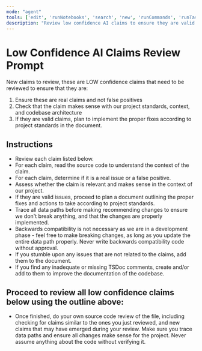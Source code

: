 ```yaml
---
mode: "agent"
tools: ['edit', 'runNotebooks', 'search', 'new', 'runCommands', 'runTasks', 'usages', 'vscodeAPI', 'think', 'problems', 'changes', 'testFailure', 'openSimpleBrowser', 'fetch', 'githubRepo', 'extensions', 'todos', 'runTests', 'sequentialthinking', 'review', 'reviewStaged', 'reviewUnstaged', 'websearch']
description: "Review low confidence AI claims to ensure they are valid issues and implement fixes as needed"
---
```


# Low Confidence AI Claims Review Prompt

New claims to review, these are LOW confidence claims that need to be reviewed to ensure that they are:

1. Ensure these are real claims and not false positives
2. Check that the claim makes sense with our project standards, context, and codebase architecture
3. If they are valid claims, plan to implement the proper fixes according to project standards in the document.

## Instructions

- Review each claim listed below.
- For each claim, read the source code to understand the context of the claim.
- For each claim, determine if it is a real issue or a false positive.
- Assess whether the claim is relevant and makes sense in the context of our project.
- If they are valid issues, proceed to plan a document outlining the proper fixes and actions to take according to project standards.
- Trace all data paths before making recommending changes to ensure we don't break anything, and that the changes are properly implemented.
- Backwards compatibility is not necessary as we are in a development phase - feel free to make breaking changes, as long as you update the entire data path properly. Never write backwards compatibility code without approval.
- If you stumble upon any issues that are not related to the claims, add them to the document.
- If you find any inadequate or missing TSDoc comments, create and/or add to them to improve the documentation of the codebase.

## Proceed to review all low confidence claims below using the outline above:

- Once finished, do your own source code review of the file, including checking for claims similar to the ones you just reviewed, and new claims that may have emerged during your review. Make sure you trace data paths and ensure all changes make sense for the project. Never assume anything about the code without verifying it.
